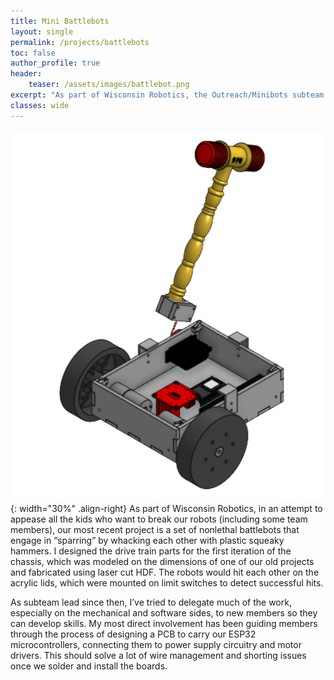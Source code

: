 ```yaml
---
title: Mini Battlebots
layout: single
permalink: /projects/battlebots
toc: false
author_profile: true
header:
    teaser: /assets/images/battlebot.png
excerpt: "As part of Wisconsin Robotics, the Outreach/Minibots subteam is working to make a set of child-safe nonlethal battlebots that engage in “sparring” by whacking each other with plastic squeaky hammers."
classes: wide
---
```

![image-right](/assets/images/chassis-v1-cad.png){: width="30%" .align-right}
As part of Wisconsin Robotics, in an attempt to appease all the kids who want to break our robots (including some team members), our most recent project is a set of nonlethal battlebots that engage in “sparring” by whacking each other with plastic squeaky hammers. I designed the drive train parts for the first iteration of the chassis, which was modeled on the dimensions of one of our old projects and fabricated using laser cut HDF. The robots would hit each other on the acrylic lids, which were mounted on limit switches to detect successful hits. 

As subteam lead since then, I’ve tried to delegate much of the work, especially on the mechanical and software sides, to new members so they can develop skills. My most direct involvement has been guiding members through the process of designing a PCB to carry our ESP32 microcontrollers, connecting them to power supply circuitry and motor drivers. This should solve a lot of wire management and shorting issues once we solder and install the boards.